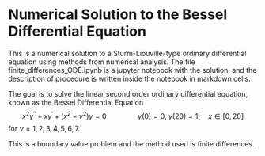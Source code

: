# Numerical Solution to the Bessel Differential Equation

This is a numerical solution to a Sturm-Liouville-type ordinary differential equation using methods from numerical analysis. The file finite_differences_ODE.ipynb is a jupyter notebook with the solution, and the description of procedure is written inside the notebook in markdown cells.

The goal is to solve the linear second order ordinary differential equation, known as the Bessel Differential Equation
$$
x^2 y^{\prime\prime} + x y^\prime + (x^2 - \nu^2)y = 0 \qquad \qquad y(0) = 0, \ y(20) = 1, \quad x \in [0,20] 
$$
for $\nu = 1,2,3,4,5,6,7.$ 

This is a boundary value problem and the method used is finite differences.

